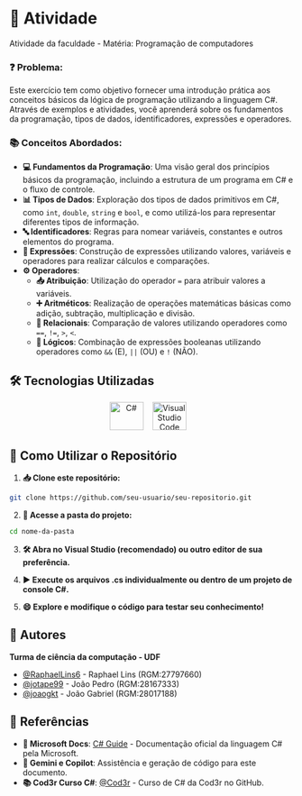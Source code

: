 # 📝 Atividade

Atividade da faculdade - Matéria: Programação de computadores

### ❓ Problema:
    
Este exercício tem como objetivo fornecer uma introdução prática aos conceitos básicos da lógica de programação utilizando a linguagem C#. 
Através de exemplos e atividades, você aprenderá sobre os fundamentos da programação, tipos de dados, identificadores, expressões e operadores.

### 📚 Conceitos Abordados:

* **💻 Fundamentos da Programação**: Uma visão geral dos princípios básicos da programação, incluindo a estrutura de um programa em C# e o fluxo de controle.
* **📊 Tipos de Dados**: Exploração dos tipos de dados primitivos em C#, como `int`, `double`, `string` e `bool`, e como utilizá-los para representar diferentes tipos de informação.
* **🔤 Identificadores**: Regras para nomear variáveis, constantes e outros elementos do programa.
* **🧮 Expressões**: Construção de expressões utilizando valores, variáveis e operadores para realizar cálculos e comparações.
* **⚙️ Operadores**:
    * **📥 Atribuição**: Utilização do operador `=` para atribuir valores a variáveis.
    * **➕ Aritméticos**: Realização de operações matemáticas básicas como adição, subtração, multiplicação e divisão.
    * **🔗 Relacionais**: Comparação de valores utilizando operadores como `==`, `!=`, `>`, `<`.
    * **🔌 Lógicos**: Combinação de expressões booleanas utilizando operadores como `&&` (E), `||` (OU) e `!` (NÃO).

## 🛠️ Tecnologias Utilizadas

<p align="center"> 
<img src="https://cdn.jsdelivr.net/gh/devicons/devicon/icons/csharp/csharp-original.svg" alt="C#" width="60" height="50"/> &nbsp;&nbsp; 
<img src="https://upload.wikimedia.org/wikipedia/commons/thumb/9/9a/Visual_Studio_Code_1.35_icon.svg/2048px-Visual_Studio_Code_1.35_icon.svg.png" alt="Visual Studio Code" width="60" height="50"/> &nbsp;&nbsp;

## 🚀 Como Utilizar o Repositório

1. **📥 Clone este repositório:**
```bash
git clone https://github.com/seu-usuario/seu-repositorio.git
```

2. **📂 Acesse a pasta do projeto:**

```bash
cd nome-da-pasta
```

3. **🛠️ Abra no Visual Studio (recomendado) ou outro editor de sua preferência.**

4. **▶️ Execute os arquivos .cs individualmente ou dentro de um projeto de console C#.**

5. **😄 Explore e modifique o código para testar seu conhecimento!**

## 👥 Autores

**Turma de ciência da computação - UDF**
- [@RaphaelLins6](https://www.github.com/RaphaelLins6) - Raphael Lins (RGM:27797660)
- [@jotape99](https://www.github.com/jotape99) - João Pedro (RGM:28167333)
- [@joaogkt](https://www.github.com/joaogkt) - João Gabriel (RGM:28017188)

## 📖 Referências

* **📘 Microsoft Docs**: [C# Guide](https://docs.microsoft.com/en-us/dotnet/csharp/language-reference/) - Documentação oficial da linguagem C# pela Microsoft.
* **🤖 Gemini e Copilot**: Assistência e geração de código para este documento.
* **📚 Cod3r Curso C#**: [@Cod3r](https://github.com/cod3rcursos/curso-c-sharp) - Curso de C# da Cod3r no GitHub.


